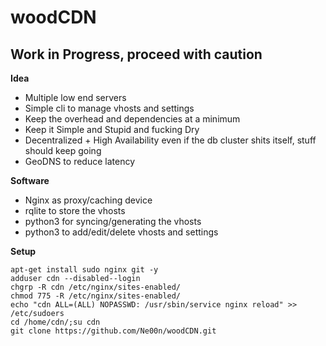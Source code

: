 # woodCDN

## Work in Progress, proceed with caution

**Idea**<br />
- Multiple low end servers
- Simple cli to manage vhosts and settings
- Keep the overhead and dependencies at a minimum
- Keep it Simple and Stupid and fucking Dry
- Decentralized + High Availability even if the db cluster shits itself, stuff should keep going
- GeoDNS to reduce latency

**Software**<br />
- Nginx as proxy/caching device
- rqlite to store the vhosts
- python3 for syncing/generating the vhosts
- python3 to add/edit/delete vhosts and settings

**Setup**<br />
```
apt-get install sudo nginx git -y
adduser cdn --disabled--login
chgrp -R cdn /etc/nginx/sites-enabled/
chmod 775 -R /etc/nginx/sites-enabled/
echo "cdn ALL=(ALL) NOPASSWD: /usr/sbin/service nginx reload" >> /etc/sudoers
cd /home/cdn/;su cdn
git clone https://github.com/Ne00n/woodCDN.git
```
